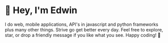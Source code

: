 # 👋 Hey, I'm Edwin
I do web, mobile applications, API's in javascript and python frameworks plus many other things. Strive go get better every day.
Feel free to explore, star, or drop a friendly message if you like what you see. Happy coding! 🚀
